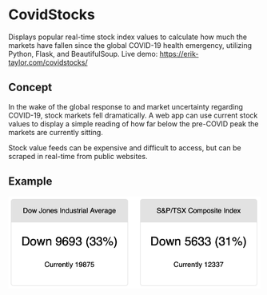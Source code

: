 # CovidStocks

Displays popular real-time stock index values to calculate how much the markets have fallen since the global COVID-19 health emergency, utilizing Python, Flask, and BeautifulSoup. Live demo: https://erik-taylor.com/covidstocks/

## Concept
In the wake of the global response to and market uncertainty regarding COVID-19, stock markets fell dramatically. A web app can use current stock values to display a simple reading of how far below the pre-COVID peak the markets are currently sitting.

Stock value feeds can be expensive and difficult to access, but can be scraped in real-time from public websites.

## Example
<p align="center"><img src="img/1.png" alt="Mar20" width="600"/></p>
